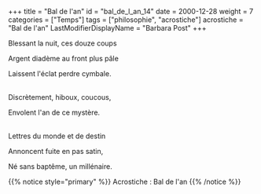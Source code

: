 +++
title = "Bal de l'an"
id = "bal_de_l_an_14"
date = 2000-12-28
weight = 7
categories = ["Temps"]
tags = ["philosophie", "acrostiche"]
acrostiche = "Bal de l'an"
LastModifierDisplayName = "Barbara Post"
+++

Blessant la nuit, ces douze coups

Argent diadème au front plus pâle

Laissent l'éclat perdre cymbale.

 \
Discrètement, hiboux, coucous,

Envolent l'an de ce mystère.

 \
Lettres du monde et de destin

Annoncent fuite en pas satin,

Né sans baptême, un millénaire.

{{% notice style="primary" %}}
Acrostiche : Bal de l'an
{{% /notice %}}
